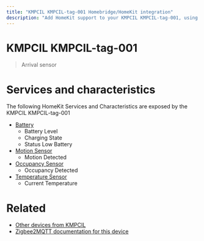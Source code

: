 ```yaml
---
title: "KMPCIL KMPCIL-tag-001 Homebridge/HomeKit integration"
description: "Add HomeKit support to your KMPCIL KMPCIL-tag-001, using Homebridge, Zigbee2MQTT and homebridge-z2m."
---
```

<!---
This file has been GENERATED using src/docgen/docgen.ts
DO NOT EDIT THIS FILE MANUALLY!
-->
# KMPCIL KMPCIL-tag-001
> Arrival sensor


# Services and characteristics
The following HomeKit Services and Characteristics are exposed by
the KMPCIL KMPCIL-tag-001

* [Battery](../../battery.md)
  * Battery Level
  * Charging State
  * Status Low Battery
* [Motion Sensor](../../sensors.md)
  * Motion Detected
* [Occupancy Sensor](../../sensors.md)
  * Occupancy Detected
* [Temperature Sensor](../../sensors.md)
  * Current Temperature


# Related
* [Other devices from KMPCIL](../index.md#kmpcil)
* [Zigbee2MQTT documentation for this device](https://www.zigbee2mqtt.io/devices/KMPCIL-tag-001.html)
